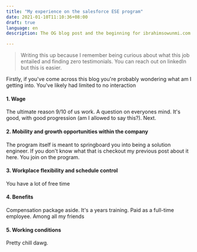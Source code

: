 ```yaml
---
title: "My experience on the salesforce ESE program"
date: 2021-01-10T11:10:36+08:00
draft: true
language: en
description: The OG blog post and the beginning for ibrahimsowunmi.com

---
```


>  Writing this up because I remember being curious about what this job entailed and finding zero testimonials. You can reach out on linkedIn but this is easier.

Firstly, if you've come across this blog you're probably wondering what am I getting into. You've likely had limited to no interaction 

#### 1. Wage

The ultimate reason 9/10 of us work. A question on everyones mind. It's good, with good progression (am I allowed to say this?). Next.

#### 2. Mobility and growth opportunities within the company

The program itself is meant to springboard you into being a solution engineer. If you don't know what that is checkout my previous post about it here. You join on the program.

#### 3. Workplace flexibility and schedule control

You have a lot of free time

#### 4. Benefits

Compensation package aside. It's a years training. Paid as a full-time employee. Among all my friends 

#### 5. Working conditions

Pretty chill dawg.

